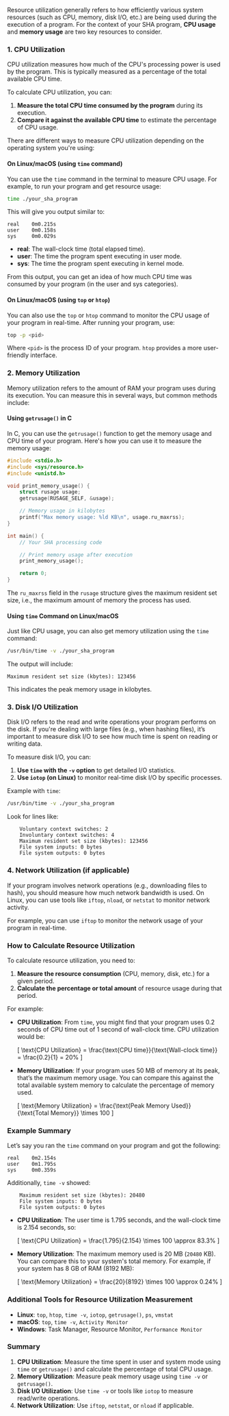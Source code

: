 Resource utilization generally refers to how efficiently various system resources (such as CPU, memory, disk I/O, etc.) are being used during the execution of a program. For the context of your SHA program, **CPU usage** and **memory usage** are two key resources to consider.

### **1. CPU Utilization**

CPU utilization measures how much of the CPU's processing power is used by the program. This is typically measured as a percentage of the total available CPU time.

To calculate CPU utilization, you can:
1. **Measure the total CPU time consumed by the program** during its execution.
2. **Compare it against the available CPU time** to estimate the percentage of CPU usage.

There are different ways to measure CPU utilization depending on the operating system you're using:

#### **On Linux/macOS (using `time` command)**

You can use the `time` command in the terminal to measure CPU usage. For example, to run your program and get resource usage:

```bash
time ./your_sha_program
```

This will give you output similar to:

```
real    0m0.215s
user    0m0.158s
sys     0m0.029s
```

- **real**: The wall-clock time (total elapsed time).
- **user**: The time the program spent executing in user mode.
- **sys**: The time the program spent executing in kernel mode.

From this output, you can get an idea of how much CPU time was consumed by your program (in the user and sys categories).

#### **On Linux/macOS (using `top` or `htop`)**

You can also use the `top` or `htop` command to monitor the CPU usage of your program in real-time. After running your program, use:

```bash
top -p <pid>
```

Where `<pid>` is the process ID of your program. `htop` provides a more user-friendly interface.

### **2. Memory Utilization**

Memory utilization refers to the amount of RAM your program uses during its execution. You can measure this in several ways, but common methods include:

#### **Using `getrusage()` in C**

In C, you can use the `getrusage()` function to get the memory usage and CPU time of your program. Here's how you can use it to measure the memory usage:

```c
#include <stdio.h>
#include <sys/resource.h>
#include <unistd.h>

void print_memory_usage() {
    struct rusage usage;
    getrusage(RUSAGE_SELF, &usage);

    // Memory usage in kilobytes
    printf("Max memory usage: %ld KB\n", usage.ru_maxrss);
}

int main() {
    // Your SHA processing code

    // Print memory usage after execution
    print_memory_usage();

    return 0;
}
```

The `ru_maxrss` field in the `rusage` structure gives the maximum resident set size, i.e., the maximum amount of memory the process has used.

#### **Using `time` Command on Linux/macOS**

Just like CPU usage, you can also get memory utilization using the `time` command:

```bash
/usr/bin/time -v ./your_sha_program
```

The output will include:

```
Maximum resident set size (kbytes): 123456
```

This indicates the peak memory usage in kilobytes.

### **3. Disk I/O Utilization**

Disk I/O refers to the read and write operations your program performs on the disk. If you're dealing with large files (e.g., when hashing files), it’s important to measure disk I/O to see how much time is spent on reading or writing data.

To measure disk I/O, you can:
1. **Use `time` with the `-v` option** to get detailed I/O statistics.
2. **Use `iotop` (on Linux)** to monitor real-time disk I/O by specific processes.

Example with `time`:

```bash
/usr/bin/time -v ./your_sha_program
```

Look for lines like:

```
    Voluntary context switches: 2
    Involuntary context switches: 4
    Maximum resident set size (kbytes): 123456
    File system inputs: 0 bytes
    File system outputs: 0 bytes
```

### **4. Network Utilization (if applicable)**

If your program involves network operations (e.g., downloading files to hash), you should measure how much network bandwidth is used. On Linux, you can use tools like `iftop`, `nload`, or `netstat` to monitor network activity.

For example, you can use `iftop` to monitor the network usage of your program in real-time.

### **How to Calculate Resource Utilization**

To calculate resource utilization, you need to:
1. **Measure the resource consumption** (CPU, memory, disk, etc.) for a given period.
2. **Calculate the percentage or total amount** of resource usage during that period.

For example:

- **CPU Utilization**: From `time`, you might find that your program uses 0.2 seconds of CPU time out of 1 second of wall-clock time. CPU utilization would be:

  \[
  \text{CPU Utilization} = \frac{\text{CPU time}}{\text{Wall-clock time}} = \frac{0.2}{1} = 20\%
  \]

- **Memory Utilization**: If your program uses 50 MB of memory at its peak, that’s the maximum memory usage. You can compare this against the total available system memory to calculate the percentage of memory used.

  \[
  \text{Memory Utilization} = \frac{\text{Peak Memory Used}}{\text{Total Memory}} \times 100
  \]

### **Example Summary**

Let’s say you ran the `time` command on your program and got the following:

```
real    0m2.154s
user    0m1.795s
sys     0m0.359s
```

Additionally, `time -v` showed:

```
    Maximum resident set size (kbytes): 20480
    File system inputs: 0 bytes
    File system outputs: 0 bytes
```

- **CPU Utilization**: The user time is 1.795 seconds, and the wall-clock time is 2.154 seconds, so:

  \[
  \text{CPU Utilization} = \frac{1.795}{2.154} \times 100 \approx 83.3\%
  \]

- **Memory Utilization**: The maximum memory used is 20 MB (`20480` KB). You can compare this to your system's total memory. For example, if your system has 8 GB of RAM (8192 MB):

  \[
  \text{Memory Utilization} = \frac{20}{8192} \times 100 \approx 0.24\%
  \]

### **Additional Tools for Resource Utilization Measurement**

- **Linux**: `top`, `htop`, `time -v`, `iotop`, `getrusage()`, `ps`, `vmstat`
- **macOS**: `top`, `time -v`, `Activity Monitor`
- **Windows**: Task Manager, Resource Monitor, `Performance Monitor`

### **Summary**

1. **CPU Utilization**: Measure the time spent in user and system mode using `time` or `getrusage()` and calculate the percentage of total CPU usage.
2. **Memory Utilization**: Measure peak memory usage using `time -v` or `getrusage()`.
3. **Disk I/O Utilization**: Use `time -v` or tools like `iotop` to measure read/write operations.
4. **Network Utilization**: Use `iftop`, `netstat`, or `nload` if applicable.

